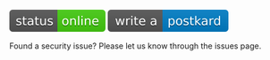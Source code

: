 <img src="/readme/status.svg"/> <a href="https://postkard.cc"><img src="/readme/write.svg"/></a>

Found a security issue? Please let us know through the issues page.
